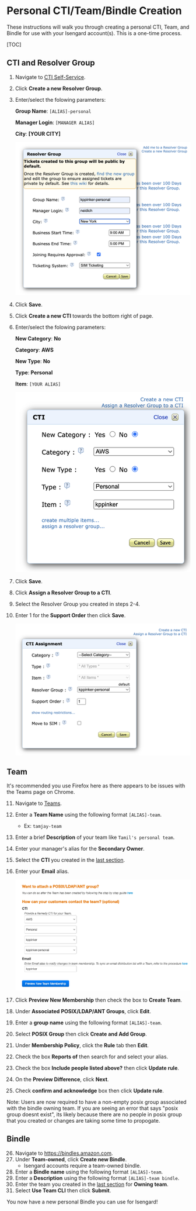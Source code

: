# Personal CTI/Team/Bindle Creation

These instructions will walk you through creating a personal CTI, Team, and Bindle for use with your Isengard account(s). This is a one-time process.

[TOC]

## CTI and Resolver Group

1. Navigate to [CTI Self-Service](https://cti.amazon.com/).
2. Click **Create a new Resolver Group**.
3. Enter/select the folowing parameters:

    **Group Name**: `[ALIAS]-personal`

    **Manager Login**: `[MANAGER ALIAS]`

    **City**: **[YOUR CITY]**

    ![cti-create-resolver](images/cti-create-resolver.png)

4. Click **Save**.
5. Click **Create a new CTI** towards the bottom right of page.
6. Enter/select the folowing parameters:

    **New Category**: **No**

    **Category**: **AWS**

    **New Type**: **No**

    **Type**: **Personal**

    **Item**: `[YOUR ALIAS]`

    ![cti-create](images/cti-create.png)

7. Click **Save**.
8. Click **Assign a Resolver Group to a CTI**.
9. Select the Resolver Group you created in steps 2-4.
10. Enter 1 for the **Support Order** then click **Save**.

    ![cti-assign-resolver](images/cti-assign-resolver.png)

## Team

It's recommended you use Firefox here as there appears to be issues with the Teams page on Chrome.

11. Navigate to [Teams](https://permissions.amazon.com/a/team/).
12. Enter a **Team Name** using the following format `[ALIAS]-team`.
    - Ex: `tamjay-team`
13. Enter a brief **Description** of your team like `Tamil's personal team`.
14. Enter your manager's alias for the **Secondary Owner**.
15. Select the **CTI** you created in the [last section](#cti-and-resolver-group).
16. Enter your **Email** alias.

    ![team-create](images/team-create.png)

17. Click **Preview New Membership** then check the box to **Create Team**.
18. Under **Associated POSIX/LDAP/ANT Groups**, click **Edit**.
19. Enter a **group name** using the following format `[ALIAS]-team`.
20. Select **POSIX Group** then click **Create and Add Group**.
21. Under **Membership Policy**, click the **Rule** tab then **Edit**.
22. Check the box **Reports of** then search for and select your alias.
23. Check the box **Include people listed above?** then click **Update rule**.
24. On the **Preview Difference**, click **Next**.
25. Check **confirm and acknowledge** box then click **Update rule**.

Note: Users are now required to have a non-empty posix group associated with the bindle owning team. If you are seeing an error that says "posix group doesnt exist", its likely because there are no people in posix group that you created or changes are taking some time to propogate.

## Bindle

26. Navigate to <https://bindles.amazon.com>.
27. Under **Team-owned**, click **Create new Bindle**.
    - Isengard accounts require a team-owned bindle.
28. Enter a **Bindle name** using the following format `[ALIAS]-team`.
29. Enter a **Description** using the following format `[ALIAS]-team bindle`.
30. Enter the team you created in the [last section](#create-a-team) for **Owning team**.
31. Select **Use Team CLI** then click **Submit**.

You now have a new personal Bindle you can use for Isengard!
